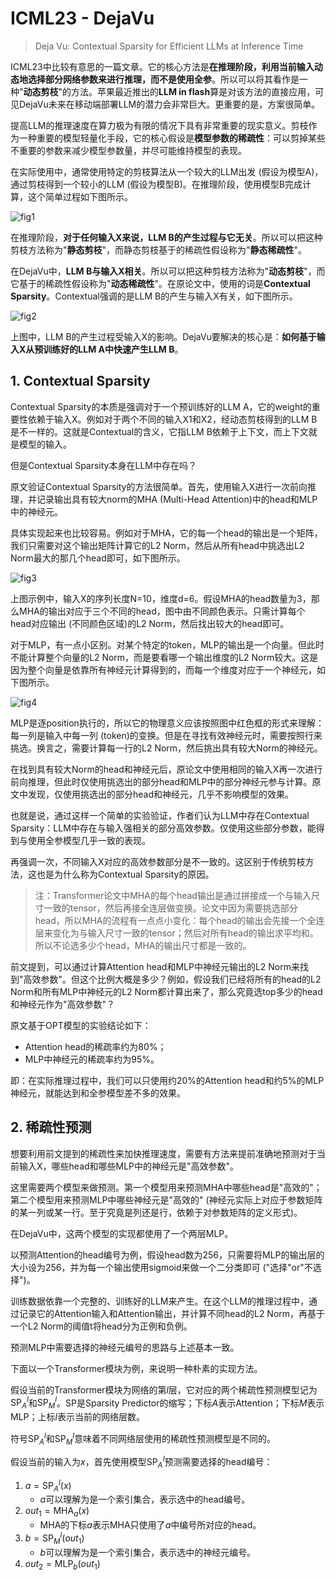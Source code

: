 # ICML23 - DejaVu

> Deja Vu: Contextual Sparsity for Efficient LLMs at Inference Time

ICML23中比较有意思的一篇文章。它的核心方法是**在推理阶段，利用当前输入动态地选择部分网络参数来进行推理，而不是使用全参**。所以可以将其看作是一种"**动态剪枝**"的方法。苹果最近推出的**LLM in flash**算是对该方法的直接应用，可见DejaVu未来在移动端部署LLM的潜力会非常巨大。更重要的是，方案很简单。

提高LLM的推理速度在算力极为有限的情况下具有非常重要的现实意义。剪枝作为一种重要的模型轻量化手段，它的核心假设是**模型参数的稀疏性**：可以剪掉某些不重要的参数来减少模型参数量，并尽可能维持模型的表现。

在实际使用中，通常使用特定的剪枝算法从一个较大的LLM出发 (假设为模型A)，通过剪枝得到一个较小的LLM (假设为模型B)。在推理阶段，使用模型B完成计算，这个简单过程如下图所示。

![fig1](../../assets/MLSys/MLServing/icml23-DejaVu-fig1.png)

在推理阶段，**对于任何输入X来说，LLM B的产生过程与它无关**。所以可以把这种剪枝方法称为"**静态剪枝**"，而静态剪枝基于的稀疏性假设称为"**静态稀疏性**"。

在DejaVu中，**LLM B与输入X相关**。所以可以把这种剪枝方法称为"**动态剪枝**"，而它基于的稀疏性假设称为"**动态稀疏性**"。在原论文中，使用的词是**Contextual Sparsity**。Contextual强调的是LLM B的产生与输入X有关，如下图所示。

![fig2](../../assets/MLSys/MLServing/icml23-DejaVu-fig2.png)

上图中，LLM B的产生过程受输入X的影响。DejaVu要解决的核心是：**如何基于输入X从预训练好的LLM A中快速产生LLM B**。

## 1. Contextual Sparsity

Contextual Sparsity的本质是强调对于一个预训练好的LLM A，它的weight的重要性依赖于输入X。例如对于两个不同的输入X1和X2，经动态剪枝得到的LLM B是不一样的。这就是Contextual的含义，它指LLM B依赖于上下文，而上下文就是模型的输入。

但是Contextual Sparsity本身在LLM中存在吗？

原文验证Contextual Sparsity的方法很简单。首先，使用输入X进行一次前向推理，并记录输出具有较大norm的MHA (Multi-Head Attention)中的head和MLP中的神经元。

具体实现起来也比较容易。例如对于MHA，它的每一个head的输出是一个矩阵，我们只需要对这个输出矩阵计算它的L2 Norm，然后从所有head中挑选出L2 Norm最大的那几个head即可，如下图所示。

![fig3](../../assets/MLSys/MLServing/icml23-DejaVu-fig3.png)

上图示例中，输入X的序列长度N=10，维度d=6。假设MHA的head数量为3，那么MHA的输出对应于三个不同的head，图中由不同颜色表示。只需计算每个head对应输出 (不同颜色区域)的L2 Norm，然后找出较大的head即可。

对于MLP，有一点小区别。对某个特定的token，MLP的输出是一个向量。但此时不能计算整个向量的L2 Norm，而是要看哪一个输出维度的L2 Norm较大。这是因为整个向量是依靠所有神经元计算得到的，而每一个维度对应于一个神经元，如下图所示。

![fig4](../../assets/MLSys/MLServing/icml23-DejaVu-fig4.png)

MLP是逐position执行的，所以它的物理意义应该按照图中红色框的形式来理解：每一列是输入中每一列 (token)的变换。但是在寻找有效神经元时，需要按照行来挑选。换言之，需要计算每一行的L2 Norm，然后挑出具有较大Norm的神经元。

在找到具有较大Norm的head和神经元后，原论文中使用相同的输入X再一次进行前向推理，但此时仅使用挑选出的部分head和MLP中的部分神经元参与计算。原文中发现，仅使用挑选出的部分head和神经元，几乎不影响模型的效果。

也就是说，通过这样一个简单的实验验证，作者们认为LLM中存在Contextual Sparsity：LLM中存在与输入强相关的部分高效参数。仅使用这些部分参数，能得到与使用全参模型几乎一致的表现。

再强调一次，不同输入X对应的高效参数部分是不一致的。这区别于传统剪枝方法，这也是为什么称为Contextual Sparsity的原因。

> 注：Transformer论文中MHA的每个head输出是通过拼接成一个与输入尺寸一致的tensor，然后再接全连层做变换。论文中因为需要挑选部分head，所以MHA的流程有一点点小变化：每个head的输出会先接一个全连层来变化为与输入尺寸一致的tensor；然后对所有head的输出求平均和。所以不论选多少个head，MHA的输出尺寸都是一致的。

前文提到，可以通过计算Attention head和MLP中神经元输出的L2 Norm来找到"高效参数"。但这个比例大概是多少？例如，假设我们已经将所有的head的L2 Norm和所有MLP中神经元的L2 Norm都计算出来了，那么究竟选top多少的head和神经元作为"高效参数"？

原文基于OPT模型的实验结论如下：
- Attention head的稀疏率约为80%；
- MLP中神经元的稀疏率约为95%。

即：在实际推理过程中，我们可以只使用约20%的Attention head和约5%的MLP神经元，就能达到和全参模型差不多的效果。

## 2. 稀疏性预测

想要利用前文提到的稀疏性来加快推理速度，需要有方法来提前准确地预测对于当前输入X，哪些head和哪些MLP中的神经元是"高效参数"。

这里需要两个模型来做预测。第一个模型用来预测MHA中哪些head是"高效的"；第二个模型用来预测MLP中哪些神经元是"高效的" (神经元实际上对应于参数矩阵的某一列或某一行。至于究竟是列还是行，依赖于对参数矩阵的定义形式)。

在DejaVu中，这两个模型的实现都使用了一个两层MLP。

以预测Attention的head编号为例，假设head数为256，只需要将MLP的输出层的大小设为256，并为每一个输出使用sigmoid来做一个二分类即可 ("选择"or"不选择")。

训练数据依靠一个完整的、训练好的LLM来产生。在这个LLM的推理过程中，通过记录它的Attention输入和Attention输出，并计算不同head的L2 Norm，再基于一个L2 Norm的阈值t将head分为正例和负例。

预测MLP中需要选择的神经元编号的思路与上述基本一致。

下面以一个Transformer模块为例，来说明一种朴素的实现方法。

假设当前的Transformer模块为网络的第$l$层，它对应的两个稀疏性预测模型记为$\text{SP}^{l}_{A}$和$\text{SP}^{l}_{M}$。$\text{SP}$是Sparsity Predictor的缩写；下标$A$表示Attention；下标$M$表示MLP；上标$l$表示当前的网络层数。

符号$\text{SP}^{l}_{A}$和$\text{SP}^{l}_{M}$意味着不同网络层使用的稀疏性预测模型是不同的。

假设当前的输入为$x$，首先使用模型$\text{SP}^{l}_{A}$预测需要选择的head编号：
1. $a=\text{SP}_{A}^{l}(x)$
    - $a$可以理解为是一个索引集合，表示选中的head编号。
2. $out_1=\text{MHA}_a(x)$
    - $\text{MHA}$的下标$a$表示MHA只使用了$a$中编号所对应的head。
3. $b=\text{SP}_{M}^{l}(out_1)$
    - $b$可以理解为是一个索引集合，表示选中的神经元编号。
4. $out_2=\text{MLP}_b(out_1)$

